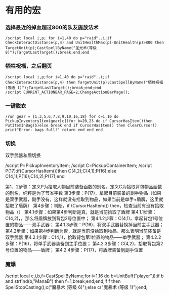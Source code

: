 # 有用的宏

### 选择最近的掉血超过800的队友施放法术
```
/script local i,p; for i=1,40 do p="raid"..i;if CheckInteractDistance(p,4) and UnitHealthMax(p)-UnitHealth(p)>800 then TargetUnit(p);CastSpellByName("圣光术(等级 8)");TargetLastTarget();break;end;end
```

### 牺牲祝福，之后翻页
```
/script local i,p;for i=1,40 do p="raid"..i;if CheckInteractDistance(p,4) then TargetUnit(p);CastSpellByName("牺牲祝福(等级 1)");TargetLastTarget();break;end;end
/script CURRENT_ACTIONBAR_PAGE=2;ChangeActionBarPage();
```

### 一键脱衣
```
/run gear = {1,3,5,6,7,8,9,10,16,18} for c=1,10 do PickupInventoryItem(gear[c])for b=20,23 do if CursorHasItem()then PutItemInBag(b)else break end if CursorHasItem() then ClearCursor() print"Error- bags full!" return end end end
```

### 切换

双手武器和盾切换

/script P=PickupInventoryItem;
/script C=PickupContainerItem;
/script P(17);if(CursorHasItem())then C(4,2);C(4,1);P(16);else C(4,1);P(16);C(4,2);P(17);end

第1、2步骤：定义P为拾取人物目前装备函数的别名，定义C为拾取背包物品函数的别名，纯粹是为了节省字数
第3步骤：P(17)，拿起目前装备的副手物品（如果是双手武器，副手没有，这样就没有拾取到物品，如果当前是单手+盾牌，这里就拾取了盾牌）
第4步骤：判断，if (CursorHasItem()) then，检查当前有没有拾取物品（）
第4.1步骤：如果第4步判断是真，就是当前拾取了盾牌
第4.1.1步骤：C(4,2)，，那么将盾牌放到背包2号位置中；
第4.1.2步骤：C(4,1)，拿起背包1号位置的物品——双手武器；
第4.1.3步骤：P(16)，将双手武器替换掉当前主手武器；
第4.2步骤：如果第4步判断为否，就是当前没拾取到物品，那么表明当前装备是双手武器
第4.2.1步骤：C(4,1)，拾取背包第1位置的物品——单手武器；
第4.2.2步骤：P(16)，将单手武器装备到主手位置；
第4.2.3步骤：C(4,2)，拾取背包第2号位置的物品——盾牌；
第4.2.4步骤：P(17)，将盾牌装备到副手位置


### 魔爆
/script local c,i,b,f=CastSpellByName;for i=1,16 do b=UnitBuff("player",i);if b and strfind(b,"ManaB") then f=1;break;end;end;if f then SpellStopCasting();c("魔暴术 (等级 6)");else c("魔暴术 (等级 1)");end;
